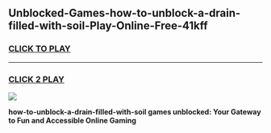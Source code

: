 
## Unblocked-Games-how-to-unblock-a-drain-filled-with-soil-Play-Online-Free-41kff
<h3>
<a href="https://premium76.site?title=how-to-unblock-a-drain-filled-with-soil&ref=26A">CLICK TO PLAY</a></h3>
<hr>

<h3>
<a href="https://premium76.site?title=how-to-unblock-a-drain-filled-with-soil&ref=26A">CLICK 2 PLAY</a>
  
</h3>

<a href="https://premium76.site?title=how-to-unblock-a-drain-filled-with-soil&ref=26A"><img src="https://clearcache.store/games.png"></a>


**how-to-unblock-a-drain-filled-with-soil games unblocked: Your Gateway to Fun and Accessible Online Gaming**

